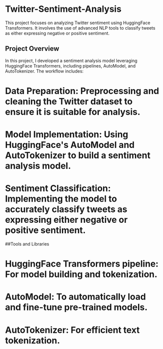 # Twitter-Sentiment-Analysis
This project focuses on analyzing Twitter sentiment using HuggingFace Transformers. It involves the use of advanced NLP tools to classify tweets as either expressing negative or positive sentiment.

## Project Overview
In this project, I developed a sentiment analysis model leveraging HuggingFace Transformers, including pipelines, AutoModel, and AutoTokenizer. The workflow includes:

# Data Preparation: Preprocessing and cleaning the Twitter dataset to ensure it is suitable for analysis.
# Model Implementation: Using HuggingFace's AutoModel and AutoTokenizer to build a sentiment analysis model.
# Sentiment Classification: Implementing the model to accurately classify tweets as expressing either negative or positive sentiment.

##Tools and Libraries
# HuggingFace Transformers pipeline: For model building and tokenization.
# AutoModel: To automatically load and fine-tune pre-trained models.
# AutoTokenizer: For efficient text tokenization.
